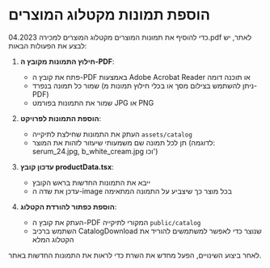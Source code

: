 # הוספת תמונות מקטלוג המוצרים

כדי להוסיף את תמונות המוצרים מקטלוג המוצרים למכירה 04.2023.pdf לאתר, יש לבצע את הפעולות הבאות:

1. **חילוץ התמונות מקובץ ה-PDF**:

   - פתח את קובץ ה-PDF באמצעות Adobe Acrobat Reader או תוכנה דומה
   - שמור כל תמונה בנפרד (ניתן להשתמש בצילום מסך או בכלי חילוץ תמונות מ-PDF)
   - שמור את התמונות בפורמט JPG או PNG

2. **הוספת התמונות לפרויקט**:

   - העתק את התמונות שחילצת לתיקייה `assets/catalog`
   - תן לכל תמונה שם משמעותי שיעזור לזהות את המוצר (לדוגמה: serum_24.jpg, b_white_cream.jpg וכו')

3. **עדכון קובץ productData.tsx**:

   - ייבא את התמונות החדשות בראש הקובץ
   - עדכן את שדה ה-image בכל מוצר כך שיצביע על התמונה המתאימה

4. **הוספת כפתור להורדת הקטלוג**:
   - העתק את קובץ ה-PDF המקורי לתיקייה `public/catalog`
   - השתמש ברכיב CatalogDownload שנוצר כדי לאפשר למשתמשים להוריד את הקטלוג המלא

לאחר ביצוע השינויים, הפעל מחדש את השרת כדי לראות את התמונות החדשות באתר.
